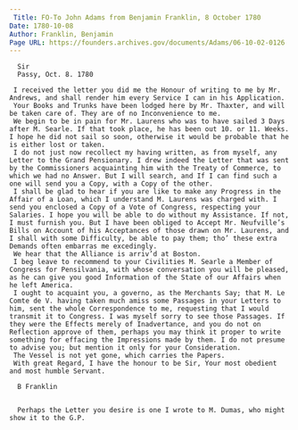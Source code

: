 ```yaml
---
 Title: FO-To John Adams from Benjamin Franklin, 8 October 1780
Date: 1780-10-08
Author: Franklin, Benjamin
Page URL: https://founders.archives.gov/documents/Adams/06-10-02-0126
---
```


     
      Sir
      Passy, Oct. 8. 1780
     
     I received the letter you did me the Honour of writing to me by Mr. Andrews, and shall render him every Service I can in his Application.
     Your Books and Trunks have been lodged here by Mr. Thaxter, and will be taken care of. They are of no Inconvenience to me.
     We begin to be in pain for Mr. Laurens who was to have sailed 3 Days after M. Searle. If that took place, he has been out 10. or 11. Weeks. I hope he did not sail so soon, otherwise it would be probable that he is either lost or taken.
     I do not just now recollect my having written, as from myself, any Letter to the Grand Pensionary. I drew indeed the Letter that was sent by the Commissioners acquainting him with the Treaty of Commerce, to which we had no Answer. But I will search, and If I can find such a one will send you a Copy, with a Copy of the other.
     I shall be glad to hear if you are like to make any Progress in the Affair of a Loan, which I understand M. Laurens was charged with. I send you enclosed a Copy of a Vote of Congress, respecting your Salaries. I hope you will be able to do without my Assistance. If not, I must furnish you. But I have been obliged to Accept Mr. Neufville’s Bills on Account of his Acceptances of those drawn on Mr. Laurens, and I shall with some Difficulty, be able to pay them; tho’ these extra Demands often embarras me excedingly.
     We hear that the Alliance is arriv’d at Boston.
     I beg leave to recommend to your Civilities M. Searle a Member of Congress for Pensilvania, with whose conversation you will be pleased, as he can give you good Information of the State of our Affairs when he left America.
     I ought to acquaint you, a governo, as the Merchants Say; that M. Le Comte de V. having taken much amiss some Passages in your Letters to him, sent the whole Correspondence to me, requesting that I would transmit it to Congress. I was myself sorry to see those Passages. If they were the Effects merely of Inadvertance, and you do not on Reflection approve of them, perhaps you may think it proper to write something for effacing the Impressions made by them. I do not presume to advise you; but mention it only for your Consideration.
     The Vessel is not yet gone, which carries the Papers.
     With great Regard, I have the honour to be Sir, Your most obedient and most humble Servant.
     
      B Franklin
     
     
      Perhaps the Letter you desire is one I wrote to M. Dumas, who might show it to the G.P.
     
    
